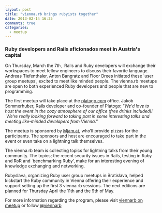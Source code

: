 ```yaml
---
layout: post
title: "vienna.rb brings rubyists together"
date: 2013-02-14 16:25
comments: true
categories: 
  - meetup
---
```


### Ruby developers and Rails aficionados meet in Austria's capital

On Thursday, March the 7th,  Rails and Ruby developers will exchange their workspaces to meet fellow engineers to discuss their favorite language. Andreas Tiefenthaler, Anton Bangratz and Floor Drees initiated these 'user group meetups', excited to meet like minded people. The vienna.rb meetups are open to both experienced Ruby developers and people that are new to programming.

The first meetup will take place at the [platogo.com][4] office. Jakob Sommerhuber, Rails developer and co-founder of Platogo: _"We'd love to host the event in the cozy atmosphere of our office (free drinks included)!  We're really looking forward to taking part in some interesting talks and meeting like-minded developers from Vienna."_

The meetup is sponsored by [Mjam.at][3], who'll provide pizzas for the participants. The sponsors and host are encouraged to take part in the event or even take on a lightning talk themselves.

The vienna.rb team is collecting topics for lightning talks from their young community. The topics; the recent security issues in Rails, testing in Ruby and RoR and 'benchmarking Ruby', make for an interesting evening of knowledge exchanging and networking.

Rubyslava, organizing Ruby user group meetups in Bratislava, helped kickstart the Ruby community in Vienna offering their experience and support setting up the first 3 vienna.rb sessions. The next editions are planned for Thursday April the 11th and the 9th of May.

For more information regarding the program, please visit [viennarb on meetup][1] or follow [@viennarb][2]

[1]: http://meetup.com/vienna-rb
[2]: https://twitter.com/viennarb
[3]: http://mjam.at/
[4]: http://platogo.com/
